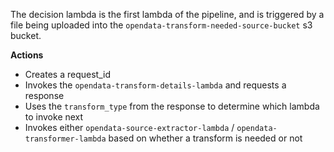 The decision lambda is the first lambda of the pipeline, and is triggered by a file being uploaded into the
`opendata-transform-needed-source-bucket` s3 bucket.

**Actions**
- Creates a request_id
- Invokes the `opendata-transform-details-lambda` and requests a response
- Uses the `transform_type` from the response to determine which lambda to invoke next
- Invokes either `opendata-source-extractor-lambda` / `opendata-transformer-lambda` based on whether a transform is needed or not 
